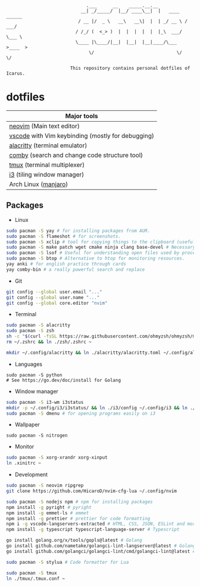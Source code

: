 ```
                              .___      __    _____.__.__
                            __| _/_____/  |__/ ____\__|  |   ____   ______
                           / __ |/  _ \   __\   __\|  |  | _/ __ \ /  ___/
                          / /_/ (  <_> )  |  |  |  |  |  |_\  ___/ \___ \
                          \____ |\____/|__|  |__|  |__|____/\___  >____  >
                               \/                               \/     \/

                        This repository contains personal dotfiles of Icarus.
```

# dotfiles

| Major tools                                           |
| ----------------------------------------------------- |
| [neovim][] (Main text editor)                         |
| [vscode][] with Vim keybinding (mostly for debugging) |
| [alacritty][] (terminal emulator)                     |
| [comby][] (search and change code structure tool)     |
| [tmux][] (terminal multiplexer)                       |
| [i3][] (tiling window manager)                        |
| Arch Linux ([manjaro][])                              |

[neovim]: https://github.com/HicaroD/nvim-cfg-lua
[vscode]: https://code.visualstudio.com/
[alacritty]: https://alacritty.org/
[comby]: https://comby.dev/
[i3]: https://i3wm.org/
[manjaro]: https://manjaro.org/
[tmux]: https://github.com/tmux/tmux

## Packages


- Linux

```bash
sudo pacman -S yay # for installing packages from AUR.
sudo pacman -S flameshot # for screenshots.
sudo pacman -S xclip # tool for copying things to the clipboard (useful for Neovim as well).
sudo pacman -S make patch wget cmake ninja clang base-devel # Necessary for installing other packages.
sudo pacman -S lsof # Useful for understanding open files used by processes.
sudo pacman -S btop # Alternative to htop for monitoring resources.
yay anki # for english practice through cards
yay comby-bin # a really powerful search and replace
```

- Git

```bash
git config --global user.email "..."
git config --global user.name "..."
git config --global core.editor "nvim"
```

- Terminal

```bash
sudo pacman -S alacritty
sudo pacman -S zsh
sh -c "$(curl -fsSL https://raw.githubusercontent.com/ohmyzsh/ohmyzsh/master/tools/install.sh)"
rm ~/.zshrc && ln ./zsh/.zshrc ~
```

```bash
mkdir ~/.config/alacritty && ln ./alacritty/alacritty.toml ~/.config/alacritty
```

- Languages

```
sudo pacman -S python
# See https://go.dev/doc/install for Golang
```

- Window manager

```bash
sudo pacman -S i3-wm i3status
mkdir -p ~/.config/i3/i3status/ && ln ./i3/config ~/.config/i3 && ln ./i3/i3status/config ~/.config/i3/i3status/
sudo pacman -S dmenu # for opening programs easily on i3
```

- Wallpaper

```
sudo pacman -S nitrogen
```

- Monitor

```bash
sudo pacman -S xorg-xrandr xorg-xinput
ln .xinitrc ~
```

- Development

```bash
sudo pacman -S neovim ripgrep
git clone https://github.com/HicaroD/nvim-cfg-lua ~/.config/nvim
```

```bash
sudo pacman -S nodejs npm # npm for installing packages
npm install -g pyright # pyright
npm install -g emmet-ls # emmet
npm install -g prettier # prettier for code formatting
npm i -g vscode-langservers-extracted # HTML, CSS, JSON, ESLint and more
npm install -g typescript typescript-language-server # Typescript

go install golang.org/x/tools/gopls@latest # Golang
go install github.com/nametake/golangci-lint-langserver@latest # Golang
go install github.com/golangci/golangci-lint/cmd/golangci-lint@latest # Golang

sudo pacman -S stylua # Code formatter for Lua
```

```bash
sudo pacman -S tmux
ln ./tmux/.tmux.conf ~
```
